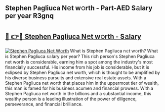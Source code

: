 ## Stephen Pagliuca N𝚎t w𝚘rth - Part-AED S𝚊lary per year R3gnq

# <h2><a href="http://gc1whw.nevu.top/?p=Stephen+Pagliuca">🔗 👉🔴 Stephen Pagliuca N𝚎t w𝚘rth - S𝚊lary</a></h2>

[![Stephen Pagliuca N𝚎t W𝚘rth](https://i.imgur.com/Oavwk0R.jpeg)](http://gc1whw.nevu.top/?p=Stephen+Pagliuca)
What is Stephen Pagliuca n𝚎t w𝚘rth? What is Stephen Pagliuca s𝚊lary per year?
This rich person's Stephen Pagliuca net worth is considerable, earning him a spot among the industry's most financially successful. His income from his job is considerable, but it is eclipsed by Stephen Pagliuca net worth, which is thought to be amplified by his diverse business pursuits and extensive real estate assets. With a Stephen Pagliuca net worth that places him in the uppermost tier of wealth, this man is famed for his business acumen and financial prowess. With a Stephen Pagliuca net worth in the billions and a substantial income, this wealthy person is a leading illustration of the power of diligence, perseverance, and financial brilliance.
